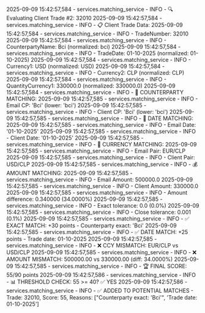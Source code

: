 2025-09-09 15:42:57,584 - services.matching_service - INFO - 🔍 Evaluating Client Trade #2: 32010
2025-09-09 15:42:57,584 - services.matching_service - INFO -   📋 Client Trade Data:
2025-09-09 15:42:57,584 - services.matching_service - INFO -     TradeNumber: 32010
2025-09-09 15:42:57,584 - services.matching_service - INFO -     CounterpartyName: Bci (normalized: bci)
2025-09-09 15:42:57,584 - services.matching_service - INFO -     TradeDate: 01-10-2025 (normalized: 01-10-2025)
2025-09-09 15:42:57,584 - services.matching_service - INFO -     Currency1: USD (normalized: USD)
2025-09-09 15:42:57,584 - services.matching_service - INFO -     Currency2: CLP (normalized: CLP)
2025-09-09 15:42:57,584 - services.matching_service - INFO -     QuantityCurrency1: 330000.0 (normalized: 330000.0)
2025-09-09 15:42:57,584 - services.matching_service - INFO -   🏢 COUNTERPARTY MATCHING:
2025-09-09 15:42:57,585 - services.matching_service - INFO -     Email CP: 'Bci' (lower: 'bci')
2025-09-09 15:42:57,585 - services.matching_service - INFO -     Client CP: 'Bci' (lower: 'bci')
2025-09-09 15:42:57,585 - services.matching_service - INFO -   📅 DATE MATCHING:
2025-09-09 15:42:57,585 - services.matching_service - INFO -     Email Date: '01-10-2025'
2025-09-09 15:42:57,585 - services.matching_service - INFO -     Client Date: '01-10-2025'
2025-09-09 15:42:57,585 - services.matching_service - INFO -   💱 CURRENCY MATCHING:
2025-09-09 15:42:57,585 - services.matching_service - INFO -     Email Pair: EUR/CLP
2025-09-09 15:42:57,585 - services.matching_service - INFO -     Client Pair: USD/CLP
2025-09-09 15:42:57,585 - services.matching_service - INFO -   💰 AMOUNT MATCHING:
2025-09-09 15:42:57,585 - services.matching_service - INFO -     Email Amount: 500000.0
2025-09-09 15:42:57,585 - services.matching_service - INFO -     Client Amount: 330000.0
2025-09-09 15:42:57,585 - services.matching_service - INFO -     Amount difference: 0.340000 (34.0000%)
2025-09-09 15:42:57,585 - services.matching_service - INFO -     Exact tolerance: 0.0 (0.0%)
2025-09-09 15:42:57,585 - services.matching_service - INFO -     Close tolerance: 0.001 (0.1%)
2025-09-09 15:42:57,585 - services.matching_service - INFO -     ✅ EXACT MATCH: +30 points - Counterparty exact: 'Bci'
2025-09-09 15:42:57,585 - services.matching_service - INFO -     ✅ DATE MATCH: +25 points - Trade date: 01-10-2025
2025-09-09 15:42:57,585 - services.matching_service - INFO -     ❌ CCY MISMATCH: EUR/CLP vs USD/CLP
2025-09-09 15:42:57,585 - services.matching_service - INFO -     ❌ AMOUNT MISMATCH: 500000.00 vs 330000.00 (diff: 34.0000%)
2025-09-09 15:42:57,585 - services.matching_service - INFO -   🏆 FINAL SCORE: 55/90 points
2025-09-09 15:42:57,586 - services.matching_service - INFO -   📊 THRESHOLD CHECK: 55 >= 40? ✅ YES
2025-09-09 15:42:57,586 - services.matching_service - INFO -   ✅ ADDED TO POTENTIAL MATCHES - Trade: 32010, Score: 55, Reasons: ["Counterparty exact: 'Bci'", 'Trade date: 01-10-2025']